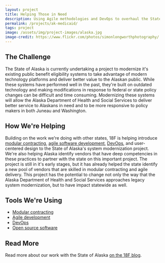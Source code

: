 ```yaml
---
layout: project
title: Helping Those in Need
description: Using Agile methodologies and DevOps to overhaul the State of Alaska's Medicaid system.
permalink: /projects/ak-medicaid/
tags: project
image: /assets/img/project-images/alaska.jpg
image-credit: https://www.flickr.com/photos/simonlongworthphotography/
---
```

## The Challenge

The State of Alaska is currently undertaking a project to modernize it's existing public benefit eligibility systems to take advantage of modern technology platforms and deliver better value to the Alaskan public. While these systems have performed well in the past, they're built on outdated technology and making modifications in response to federal or state policy changes can be difficult and time consuming. Modernizing these systems will allow the Alaska Department of Health and Social Services to deliver better service to Alaskans in need and to be more responsive to policy makers in both Juneau and Washington.

## How We're Helping

Building on the work we're doing with other states, 18F is helping introduce [modular contracting](/modular-procurement/), [agile software development](/agile-development/), [DevOps](/devops/), and user-centered design to the State of Alaska's system modernization project. We're also helping Alaska identify vendors that have deep competencies in these practices to partner with the state on this important project. The project is still in it's early stages, but it has already helped the state identify a new pool of vendors that are skilled in modular contracting and agile delivery. This project has the potential to change not only the way that the Alaska Department of Health and Social Services approaches legacy system modernization, but to have impact statewide as well.

## Tools We're Using
* [Modular contracting](/modular-procurement/)
* [Agile development](/agile-development/)
* [DevOps](/devops/)
* [Open source software](/open-source/)

## Read More

Read more about our work with the State of Alaska [on the 18F blog](#).

